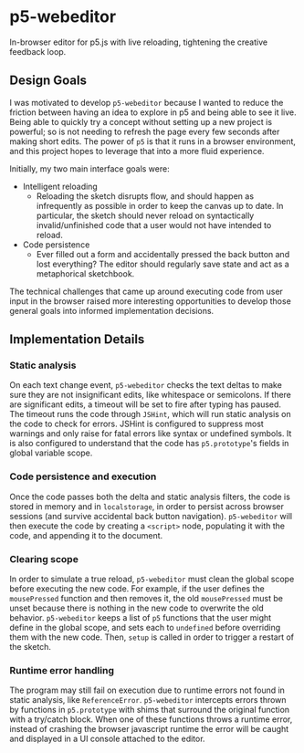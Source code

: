 # p5-webeditor
In-browser editor for p5.js with live reloading, tightening the creative feedback loop.

## Design Goals
I was motivated to develop ``p5-webeditor`` because I wanted to reduce the friction between having an idea to explore in p5 and being able to see it live. Being able to quickly try a concept without setting up a new project is powerful; so is not needing to refresh the page every few seconds after making short edits. The power of ``p5`` is that it runs in a browser environment, and this project hopes to leverage that into a more fluid experience.

Initially, my two main interface goals were:
* Intelligent reloading
    * Reloading the sketch disrupts flow, and should happen as infrequently as possible in order to keep the canvas up to date. In particular, the sketch should never reload on syntactically invalid/unfinished code that a user would not have intended to reload.
* Code persistence
    * Ever filled out a form and accidentally pressed the back button and lost everything? The editor should regularly save state and act as a metaphorical sketchbook.

The technical challenges that came up around executing code from user input in the browser raised more interesting opportunities to develop those general goals into informed implementation decisions.

## Implementation Details

### Static analysis
On each text change event, ``p5-webeditor`` checks the text deltas to make sure they are not insignificant edits, like whitespace or semicolons. If there are significant edits, a timeout will be set to fire after typing has paused. The timeout runs the code through ``JSHint``, which will run static analysis on the code to check for errors. JSHint is configured to suppress most warnings and only raise for fatal errors like syntax or undefined symbols. It is also configured to understand that the code has ``p5.prototype``'s fields in global variable scope.

### Code persistence and execution
Once the code passes both the delta and static analysis filters, the code is stored in memory and in ``localstorage``, in order to persist across browser sessions (and survive accidental back button navigation). ``p5-webeditor`` will then execute the code by creating a ``<script>`` node, populating it with the code, and appending it to the document.

### Clearing scope
In order to simulate a true reload, ``p5-webeditor`` must clean the global scope before executing the new code. For example, if the user defines the ``mousePressed`` function and then removes it, the old ``mousePressed`` must be unset because there is nothing in the new code to overwrite the old behavior. ``p5-webeditor`` keeps a list of ``p5`` functions that the user might define in the global scope, and sets each to ``undefined`` before overriding them with the new code. Then, ``setup`` is called in order to trigger a restart of the sketch.

### Runtime error handling
The program may still fail on execution due to runtime errors not found in static analysis, like ``ReferenceError``. ``p5-webeditor`` intercepts errors thrown by functions in ``p5.prototype`` with shims that surround the original function with a try/catch block. When one of these functions throws a runtime error, instead of crashing the browser javascript runtime the error will be caught and displayed in a UI console attached to the editor.
